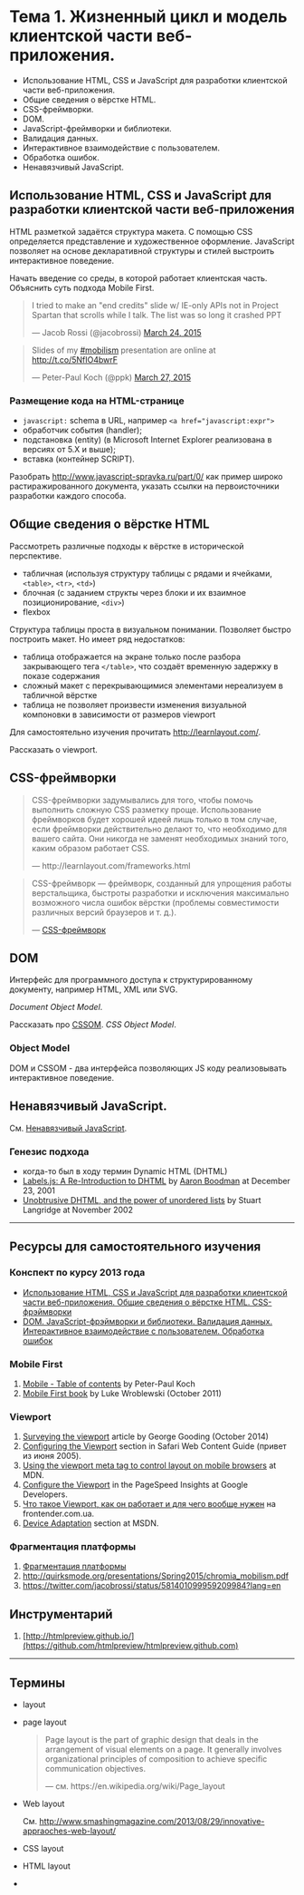 # Тема 1. Жизненный цикл и модель клиентской части веб-приложения.

*   Использование HTML, CSS и JavaScript для разработки клиентской части
    веб-приложения.
*   Общие сведения о вёрстке HTML.
*   CSS-фреймворки.
*   DOM.
*   JavaScript-фреймворки и библиотеки.
*   Валидация данных.
*   Интерактивное взаимодействие с пользователем.
*   Обработка ошибок.
*   Ненавязчивый JavaScript.

## Использование HTML, CSS и JavaScript для разработки клиентской части веб-приложения

HTML разметкой задаётся структура макета. С помощью CSS определяется представление и художественное оформление. JavaScript позволяет на основе декларативной структуры и стилей выстроить интерактивное поведение.

Начать введение со среды, в которой работает клиентская часть. Объяснить суть подхода Mobile First.

<blockquote class="twitter-tweet" lang="en"><p>I tried to make an &quot;end credits&quot; slide w/ IE-only APIs not in Project Spartan that scrolls while I talk. The list was so long it crashed PPT</p>&mdash; Jacob Rossi (@jacobrossi) <a href="https://twitter.com/jacobrossi/status/580253880690208768">March 24, 2015</a></blockquote>

<blockquote class="twitter-tweet" lang="en"><p>Slides of my <a href="https://twitter.com/hashtag/mobilism?src=hash">#mobilism</a> presentation are online at <a href="http://t.co/5NfIO4bwrF">http://t.co/5NfIO4bwrF</a></p>&mdash; Peter-Paul Koch (@ppk) <a href="https://twitter.com/ppk/status/581400550417285120">March 27, 2015</a></blockquote>

### Размещение кода на HTML-странице

* `javascript:` schema в URL, например `<a href="javascript:expr">`
* обработчик события (handler);
* подстановка (entity) (в Microsoft Internet Explorer реализована в версиях от 5.X и выше);
* вставка (контейнер SCRIPT).

Разобрать http://www.javascript-spravka.ru/part/0/ как пример широко растиражированного документа, указать ссылки на первоисточники разработки каждого способа.

## Общие сведения о вёрстке HTML

Рассмотреть различные подходы к вёрстке в исторической перспективе.

* табличная (используя структуру таблицы с рядами и ячейками, `<table>`, `<tr>`, `<td>`)
* блочная (с заданием структы через блоки и их взаимное позиционирование, `<div>`)
* flexbox

Структура таблицы проста в визуальном понимании. Позволяет быстро построить макет. Но имеет ряд недостатков:

* таблица отображается на экране только после разбора закрывающего тега `</table>`, что создаёт временную задержку в показе содержания
* сложный макет с перекрывающимися элементами нереализуем в табличной вёрстке
* таблица не позволяет произвести изменения визуальной компоновки в зависимости от размеров viewport

Для самостоятельно изучения прочитать http://learnlayout.com/.

Рассказать о viewport.

## CSS-фреймворки

<blockquote><p>CSS-фреймворки задумывались для того, чтобы помочь выполнить сложную CSS разметку проще. Использование фреймворков будет хорошей идеей лишь только в том случае, если фреймворки действительно делают то, что необходимо для вашего сайта. Они никогда не заменят необходимых знаний того, каким образом работает CSS.</p>&mdash; http://learnlayout.com/frameworks.html</blockquote>

<blockquote><p>CSS-фреймворк — фреймворк, созданный для упрощения работы верстальщика, быстроты разработки и исключения максимально возможного числа ошибок вёрстки (проблемы совместимости различных версий браузеров и т. д.).</p>&mdash; <a href="https://ru.wikipedia.org/wiki/CSS-%D1%84%D1%80%D0%B5%D0%B9%D0%BC%D0%B2%D0%BE%D1%80%D0%BA">CSS-фреймворк</a></blockquote>

## DOM

Интерфейс для программного доступа к структурированному документу, например HTML, XML или SVG.

_Document Object Model_.

Рассказать про [CSSOM](http://dev.w3.org/csswg/cssom/). _CSS Object Model_.

### Object Model

DOM и CSSOM - два интерфейса позволяющих JS коду реализовывать интерактивное поведение.

## Ненавязчивый JavaScript.

См. [Ненавязчивый JavaScript](https://ru.wikipedia.org/wiki/%D0%9D%D0%B5%D0%BD%D0%B0%D0%B2%D1%8F%D0%B7%D1%87%D0%B8%D0%B2%D1%8B%D0%B9_JavaScript).

### Генезис подхода

* когда-то был в ходу термин Dynamic HTML (DHTML)
* [Labels.js: A Re-Introduction to DHTML](http://web.archive.org/web/20020602111256/http://www.youngpup.net/?request=/articles/labels.xml) by [Aaron Boodman](http://www.aaronboodman.com/) at December 23, 2001
* [Unobtrusive DHTML, and the power of unordered lists](http://web.archive.org/web/20021204224748/http://www.kryogenix.org/code/browser/aqlists/) by Stuart Langridge at November 2002

---

## Ресурсы для самостоятельного изучения

### Конспект по курсу 2013 года

* [Использование HTML, CSS и JavaScript для разработки клиентской части веб-приложения. Общие сведения о вёрстке HTML. CSS-фрэймворки](http://web.archive.org/web/20130613204421/http://milko.by/10-%D0%B2%D0%BE%D0%BF%D1%80%D0%BE%D1%81)
* [DOM. JavaScript-фрэймворки и библиотеки. Валидация данных. Интерактивное взаимодействие с пользователем. Обработка ошибок](http://web.archive.org/web/20130613233109/http://milko.by/11-%D0%B2%D0%BE%D0%BF%D1%80%D0%BE%D1%81)

### Mobile First

1. [Mobile - Table of contents](http://www.quirksmode.org/mobile/) by Peter-Paul Koch
2. [Mobile First book](http://www.lukew.com/resources/mobile_first.asp) by Luke Wroblewski (October 2011)

### Viewport

1. [Surveying the viewport][] article by George Gooding (October 2014)
2. [Configuring the Viewport][] section in Safari Web Content Guide (привет из июня 2005).
2. [Using the viewport meta tag to control layout on mobile browsers][] at MDN.
3. [Configure the Viewport][] in the PageSpeed Insights at Google Developers.
4. [Что такое Viewport, как он работает и для чего вообще нужен][viewport-frontender] на frontender.com.ua.
5. [Device Adaptation](https://msdn.microsoft.com/en-us/library/ie/hh869463(v=vs.85).aspx) section at MSDN.

[Surveying the viewport]: http://www.epinova.no/blog/george-gooding/dates/2014/10/surveying-the-viewport/
[Configuring the Viewport]: https://developer.apple.com/library/ios/documentation/AppleApplications/Reference/SafariWebContent/UsingtheViewport/UsingtheViewport.html
[Using the viewport meta tag to control layout on mobile browsers]: https://developer.mozilla.org/en/docs/Mozilla/Mobile/Viewport_meta_tag
[Configure the Viewport]: https://developers.google.com/speed/docs/insights/ConfigureViewport
[viewport-frontender]: http://frontender.com.ua/mobile-web/wtf-viewport/

### Фрагментация платформы

1. [Фрагментация платформы](https://ru.wikipedia.org/wiki/%D0%A4%D1%80%D0%B0%D0%B3%D0%BC%D0%B5%D0%BD%D1%82%D0%B0%D1%86%D0%B8%D1%8F_%D0%BF%D0%BB%D0%B0%D1%82%D1%84%D0%BE%D1%80%D0%BC%D1%8B)
2. http://quirksmode.org/presentations/Spring2015/chromia_mobilism.pdf
3. https://twitter.com/jacobrossi/status/581401099959209984?lang=en

## Инструментарий

1. [http://htmlpreview.github.io/](https://github.com/htmlpreview/htmlpreview.github.com)

---

## Термины

*   layout
*   page layout

    <blockquote><p>Page layout is the part of graphic design that deals in the arrangement of visual elements on a page. It generally involves organizational principles of composition to achieve specific communication objectives.</p>&mdash; см. https://en.wikipedia.org/wiki/Page_layout</blockquote>

*   Web layout

    См. http://www.smashingmagazine.com/2013/08/29/innovative-appraoches-web-layout/

*   CSS layout
*   HTML layout
*
